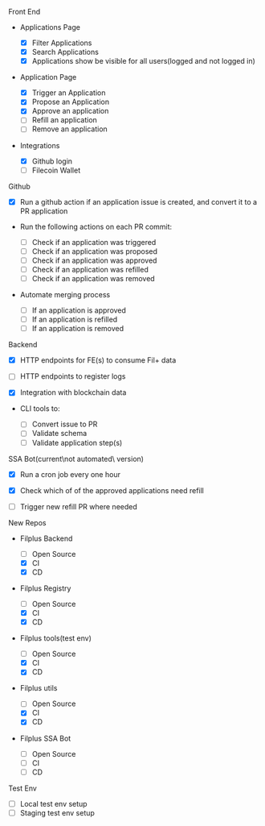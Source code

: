 Front End
  - Applications Page

    - [x] Filter Applications
    - [x] Search Applications
    - [x] Applications show be visible for all users(logged and not logged in)

  - Application Page

    - [x] Trigger an Application
    - [x] Propose an Application
    - [x] Approve an application
    - [ ] Refill an application
    - [ ] Remove an application

  - Integrations

    - [x] Github login
    - [ ] Filecoin Wallet

Github
  - [x] Run a github action if an application issue is created, and
    convert it to a PR application

  - Run the following actions on each PR commit:

    - [ ] Check if an application was triggered
    - [ ] Check if an application was proposed
    - [ ] Check if an application was approved
    - [ ] Check if an application was refilled
    - [ ] Check if an application was removed

  - Automate merging process

    - [ ] If an application is approved
    - [ ] If an application is refilled
    - [ ] If an application is removed

Backend

  - [x] HTTP endpoints for FE(s) to consume Fil+ data

  - [ ] HTTP endpoints to register logs

  - [x] Integration with blockchain data

  - CLI tools to:

    - [ ] Convert issue to PR
    - [ ] Validate schema
    - [ ] Validate application step(s)

SSA Bot(current\not automated\ version)

  - [x] Run a cron job every one hour

  - [x] Check which of of the approved applications need refill

  - [ ] Trigger new refill PR where needed

New Repos
  - Filplus Backend

    - [ ] Open Source
    - [x] CI
    - [x] CD
  - Filplus Registry

    - [ ] Open Source
    - [x] CI
    - [x] CD
  - Filplus tools(test env)

    - [ ] Open Source
    - [x] CI
    - [x] CD
  - Filplus utils

    - [ ] Open Source
    - [x] CI
    - [x] CD
  - Filplus SSA Bot

    - [ ] Open Source
    - [ ] CI
    - [ ] CD

Test Env

  - [ ] Local test env setup
  - [ ] Staging test env setup
